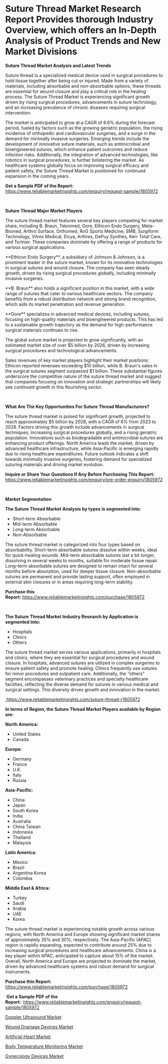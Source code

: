 <p><h1>Suture Thread Market Research Report Provides thorough Industry Overview, which offers an In-Depth Analysis of Product Trends and New Market Divisions</h1></p><p><strong>Suture Thread Market Analysis and Latest Trends</strong></p>
<p><p>Suture thread is a specialized medical device used in surgical procedures to hold tissue together after being cut or injured. Made from a variety of materials, including absorbable and non-absorbable options, these threads are essential for wound closure and play a critical role in the healing process. The Suture Thread Market is experiencing significant growth driven by rising surgical procedures, advancements in suture technology, and an increasing prevalence of chronic diseases requiring surgical intervention.</p><p>The market is anticipated to grow at a CAGR of 6.6% during the forecast period, fueled by factors such as the growing geriatric population, the rising incidence of orthopedic and cardiovascular surgeries, and a surge in the demand for minimally invasive surgeries. Emerging trends include the development of innovative suture materials, such as antimicrobial and bioengineered sutures, which enhance patient outcomes and reduce infection risks. Additionally, the integration of advanced technologies, like robotics in surgical procedures, is further bolstering the market. As healthcare systems globally focus on improving surgical efficacy and patient safety, the Suture Thread Market is positioned for continued expansion in the coming years.</p></p>
<p><strong>Get a Sample PDF of the Report:&nbsp;</strong> <a href="https://www.reliablemarketinsights.com/enquiry/request-sample/1805972?utm_campaign=2197&utm_medium=2&utm_source=Github&utm_content=ia&utm_term=03032025&utm_id=suture-thread">https://www.reliablemarketinsights.com/enquiry/request-sample/1805972</a></p>
<p>&nbsp;</p>
<p><strong>Suture Thread Major Market Players</strong></p>
<p><p>The suture thread market features several key players competing for market share, including B. Braun, Teknimed, Gore, Ethicon Endo Surgery, Meta-Biomed, Arthro Surface, Orthomed, RoG Sports Medicine, SMB, Surgiform Technology, Vitrex Medical, Elcya, Arthrex, DePuy Synthes, Kerr Total Care, and Torinier. These companies dominate by offering a range of products for various surgical applications.</p><p>**Ethicon Endo Surgery**, a subsidiary of Johnson & Johnson, is a prominent leader in the suture market, known for its innovative technologies in surgical sutures and wound closure. The company has seen steady growth, driven by rising surgical procedures globally, including minimally invasive surgeries.</p><p>**B. Braun** also holds a significant position in this market, with a wide range of sutures that cater to various healthcare sectors. The company benefits from a robust distribution network and strong brand recognition, which aids its market penetration and revenue generation.</p><p>**Gore** specializes in advanced medical devices, including sutures, focusing on high-quality materials and bioengineered products. This has led to a sustainable growth trajectory as the demand for high-performance surgical materials continues to rise.</p><p>The global suture market is projected to grow significantly, with an estimated market size of over $5 billion by 2026, driven by increasing surgical procedures and technological advancements.</p><p>Sales revenues of key market players highlight their market positions: Ethicon reported revenues exceeding $10 billion, while B. Braun's sales in the surgical sutures segment surpassed $1 billion. These substantial figures underscore the competitive nature of the suture thread market and suggest that companies focusing on innovation and strategic partnerships will likely see continued growth in this flourishing sector.</p></p>
<p>&nbsp;</p>
<p><strong>What Are The Key Opportunities For Suture Thread Manufacturers?</strong></p>
<p><p>The suture thread market is poised for significant growth, projected to reach approximately $5 billion by 2028, with a CAGR of 6% from 2023 to 2028. Factors driving this growth include advancements in surgical techniques, increasing surgical procedures globally, and a rising geriatric population. Innovations such as biodegradable and antimicrobial sutures are enhancing product offerings. North America leads the market, driven by advanced healthcare infrastructure, while Asia-Pacific is emerging rapidly due to rising healthcare expenditures. Future outlook indicates a shift towards minimally invasive surgeries, fostering demand for specialized suturing materials and driving market evolution.</p></p>
<p><strong>Inquire or Share Your Questions If Any Before Purchasing This Report:</strong> <a href="https://www.reliablemarketinsights.com/enquiry/pre-order-enquiry/1805972?utm_campaign=2197&utm_medium=2&utm_source=Github&utm_content=ia&utm_term=03032025&utm_id=suture-thread">https://www.reliablemarketinsights.com/enquiry/pre-order-enquiry/1805972</a></p>
<p>&nbsp;</p>
<p><strong>Market Segmentation</strong></p>
<p><strong>The Suture Thread Market Analysis by types is segmented into:</strong></p>
<p><ul><li>Short-term Absorbable</li><li>Mid-term Absorbable</li><li>Long-term Absorbable</li><li>Non-Absorbable</li></ul></p>
<p><p>The suture thread market is categorized into four types based on absorbability. Short-term absorbable sutures dissolve within weeks, ideal for quick-healing wounds. Mid-term absorbable sutures last a bit longer, dissolving in several weeks to months, suitable for moderate tissue repair. Long-term absorbable sutures are designed to remain intact for several months before absorption, used for deeper tissue closure. Non-absorbable sutures are permanent and provide lasting support, often employed in external skin closures or in areas requiring long-term stability.</p></p>
<p><strong>Purchase this Report:&nbsp;</strong><a href="https://www.reliablemarketinsights.com/purchase/1805972?utm_campaign=2197&utm_medium=2&utm_source=Github&utm_content=ia&utm_term=03032025&utm_id=suture-thread">https://www.reliablemarketinsights.com/purchase/1805972</a></p>
<p>&nbsp;</p>
<p><strong>The Suture Thread Market Industry Research by Application is segmented into:</strong></p>
<p><ul><li>Hospitals</li><li>Clinics</li><li>Others</li></ul></p>
<p><p>The suture thread market serves various applications, primarily in hospitals and clinics, where they are essential for surgical procedures and wound closure. In hospitals, advanced sutures are utilized in complex surgeries to ensure patient safety and promote healing. Clinics frequently use sutures for minor procedures and outpatient care. Additionally, the "others" segment encompasses veterinary practices and specialty healthcare facilities, reflecting the diverse demand for sutures in various medical and surgical settings. This diversity drives growth and innovation in the market.</p></p>
<p><a href="https://www.reliablemarketinsights.com/suture-thread-r1805972?utm_campaign=2197&utm_medium=2&utm_source=Github&utm_content=ia&utm_term=03032025&utm_id=suture-thread">&nbsp;https://www.reliablemarketinsights.com/suture-thread-r1805972</a></p>
<p><strong>In terms of Region, the Suture Thread Market Players available by Region are:</strong></p>
<p>
    <p> <strong> North America: </strong>
        <ul>
            <li>United States</li>
            <li>Canada</li>
        </ul>
        </p> 
    <p> <strong> Europe: </strong>
        <ul>
            <li>Germany</li>
            <li>France</li>
            <li>U.K.</li>
            <li>Italy</li>
            <li>Russia</li>
        </ul>
        </p> 
    <p> <strong> Asia-Pacific: </strong>
        <ul>
            <li>China</li>
            <li>Japan</li>
            <li>South Korea</li>
            <li>India</li>
            <li>Australia</li>
            <li>China Taiwan</li>
            <li>Indonesia</li>
            <li>Thailand</li>
            <li>Malaysia</li>
        </ul>
        </p> 
    <p> <strong> Latin America: </strong>
        <ul>
            <li>Mexico</li>
            <li>Brazil</li>
            <li>Argentina Korea</li>
            <li>Colombia</li>
        </ul>
        </p> 
    <p> <strong> Middle East & Africa: </strong>
        <ul>
            <li>Turkey</li>
            <li>Saudi</li>
            <li>Arabia</li>
            <li>UAE</li>
            <li>Korea</li>
        </ul>
    </p>
    </p>
<p><p>The suture thread market is experiencing notable growth across various regions, with North America and Europe showing significant market shares of approximately 35% and 30%, respectively. The Asia-Pacific (APAC) region is rapidly expanding, expected to contribute around 25% due to increasing surgical procedures and healthcare advancements. China is a key player within APAC, anticipated to capture about 15% of the market. Overall, North America and Europe are projected to dominate the market, driven by advanced healthcare systems and robust demand for surgical instruments.</p></p>
<p><strong>Purchase this Report: </strong><a href="https://www.reliablemarketinsights.com/purchase/1805972?utm_campaign=2197&utm_medium=2&utm_source=Github&utm_content=ia&utm_term=03032025&utm_id=suture-thread">https://www.reliablemarketinsights.com/purchase/1805972</a></p>
<p>&nbsp;<strong>Get a Sample PDF of the Report:&nbsp;&nbsp;</strong><a href="https://www.reliablemarketinsights.com/enquiry/request-sample/1805972?utm_campaign=2197&utm_medium=2&utm_source=Github&utm_content=ia&utm_term=03032025&utm_id=suture-thread">https://www.reliablemarketinsights.com/enquiry/request-sample/1805972</a></p>
<p><strong></strong></p>
<p><p><a href="https://github.com/SanjidaMahmud54/Market-Research-Report-List-1/blob/main/doppler-ultrasound-market.md?utm_campaign=2197&utm_medium=2&utm_source=Github&utm_content=ia&utm_term=03032025&utm_id=suture-thread">Doppler Ultrasound Market</a></p><p><a href="https://github.com/hgf64gh/Market-Research-Report-List-1/blob/main/wound-drainage-devices-market.md?utm_campaign=2197&utm_medium=2&utm_source=Github&utm_content=ia&utm_term=03032025&utm_id=suture-thread">Wound Drainage Devices Market</a></p><p><a href="https://github.com/marloy8/Market-Research-Report-List-7/blob/main/artificial-heart-market.md?utm_campaign=2197&utm_medium=2&utm_source=Github&utm_content=ia&utm_term=03032025&utm_id=suture-thread">Artificial Heart Market</a></p><p><a href="https://github.com/hacklmenckg6/Market-Research-Report-List-1/blob/main/body-temperature-monitoring-market.md?utm_campaign=2197&utm_medium=2&utm_source=Github&utm_content=ia&utm_term=03032025&utm_id=suture-thread">Body Temperature Monitoring Market</a></p><p><a href="https://github.com/WillieWoodard/Market-Research-Report-List-7/blob/main/gynecology-devices-market.md?utm_campaign=2197&utm_medium=2&utm_source=Github&utm_content=ia&utm_term=03032025&utm_id=suture-thread">Gynecology Devices Market</a></p></p>